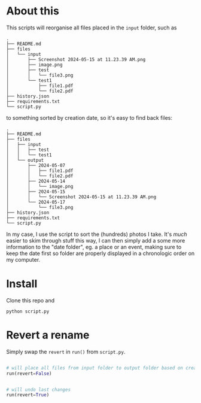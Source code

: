 
# About this

This scripts will reorganise all files placed in the `input` folder, such as

```
.
├── README.md
├── files
│   └── input
│       ├── Screenshot 2024-05-15 at 11.23.39 AM.png
│       ├── image.png
│       ├── test
│       │   └── file3.png
│       └── test1
│           ├── file1.pdf
│           └── file2.pdf
├── history.json
├── requirements.txt
└── script.py
```

to something sorted by creation date, so it's easy to find back files: 

```
.
├── README.md
├── files
│   ├── input
│   │   ├── test
│   │   └── test1
│   └── output
│       ├── 2024-05-07
│       │   ├── file1.pdf
│       │   └── file2.pdf
│       ├── 2024-05-14
│       │   └── image.png
│       ├── 2024-05-15
│       │   └── Screenshot 2024-05-15 at 11.23.39 AM.png
│       └── 2024-05-17
│           └── file3.png
├── history.json
├── requirements.txt
└── script.py
```


In my case, I use the script to sort the (hundreds) photos I take.
It's _much_ easier to skim through stuff this way, I can then simply add a some
more information to the "date folder", eg. a place or an event, making sure to
keep the date first so folder are properly displayed in a chronologic order on
my computer.


# Install

Clone this repo and 

```
python script.py
```

# Revert a rename

Simply swap the `revert` in `run()` from `script.py`.

```python

# will place all files from input folder to output folder based on creation date
run(revert=False)


# will undo last changes
run(revert=True)
```
